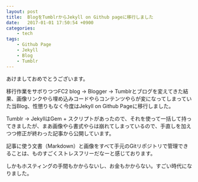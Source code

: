 ```yaml
---
layout: post
title:  BlogをTumblrからJekyll on Github pageに移行しました
date:   2017-01-01 17:50:54 +0900
categories:
    - tech
tags:
    - Github Page
    - Jekyll
    - Blog
    - Tumblr
---
```


あけましておめでとうございます。

移行作業をサボりつつFC2 blog -> Blogger -> Tumblrとブログを変えてきた結果、画像リンクやら埋め込みコードやらコンテンツやらが変になってしまっていた当Blog、性懲りもなく今度はJekyll on Github Pageに移行しました。

Tumblr -> JekyllはGem + スクリプトがあったので、それを使って一括して持ってきましたが、まあ画像やら書式やらは崩れてしまっているので、手直しを加えつつ修正が終わった記事から公開しています。

記事に使う文書（Markdown）と画像をすべて手元のGitリポジトリで管理できることは、ものすごくストレスフリーだなーと感じております。

しかもホスティングの手間もかからないし、お金もかからない。すごい時代になりました。
